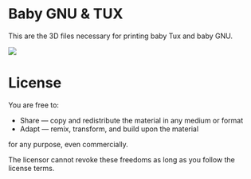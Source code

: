 # Baby GNU & TUX

This are the 3D files necessary for printing baby Tux and baby GNU.

<img src="https://raw.githubusercontent.com/rougier/baby-gnu-tux/master/baby-gnu-tux.jpg">

# License

You are free to:

* Share — copy and redistribute the material in any medium or format
* Adapt — remix, transform, and build upon the material

for any purpose, even commercially.

The licensor cannot revoke these freedoms as long as you follow the license
terms.
